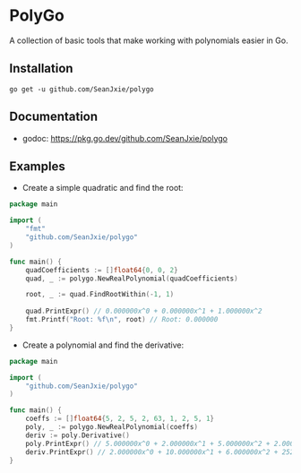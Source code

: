 # PolyGo
A collection of basic tools that make working with polynomials easier in Go.

## Installation
```
go get -u github.com/SeanJxie/polygo
```

## Documentation
- godoc: https://pkg.go.dev/github.com/SeanJxie/polygo

## Examples

- Create a simple quadratic and find the root:
```go
package main

import (
	"fmt"
	"github.com/SeanJxie/polygo"
)

func main() {
	quadCoefficients := []float64{0, 0, 2}
	quad, _ := polygo.NewRealPolynomial(quadCoefficients)

	root, _ := quad.FindRootWithin(-1, 1)
	
	quad.PrintExpr() // 0.000000x^0 + 0.000000x^1 + 1.000000x^2
	fmt.Printf("Root: %f\n", root) // Root: 0.000000
}
```

- Create a polynomial and find the derivative:
```go
package main

import (
	"github.com/SeanJxie/polygo"
)

func main() {
	coeffs := []float64{5, 2, 5, 2, 63, 1, 2, 5, 1}
	poly, _ := polygo.NewRealPolynomial(coeffs)
	deriv := poly.Derivative()
	poly.PrintExpr() // 5.000000x^0 + 2.000000x^1 + 5.000000x^2 + 2.000000x^3 + 63.000000x^4 + 1.000000x^5 + 2.000000x^6 + 5.000000x^7 + 1.000000x^8
	deriv.PrintExpr() // 2.000000x^0 + 10.000000x^1 + 6.000000x^2 + 252.000000x^3 + 5.000000x^4 + 12.000000x^5 + 35.000000x^6 + 8.000000x^7
}
```

